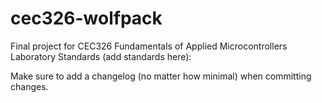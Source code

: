 # cec326-wolfpack
Final project for CEC326 Fundamentals of Applied Microcontrollers Laboratory
Standards (add standards here):

Make sure to add a changelog (no matter how minimal) when committing changes.
